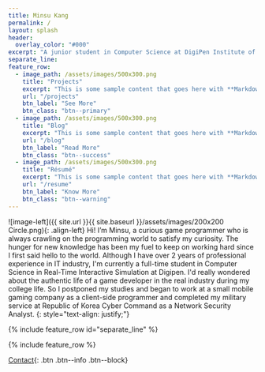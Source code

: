 ```yaml
---
title: Minsu Kang
permalink: /
layout: splash
header:
  overlay_color: "#000"
excerpt: "A junior student in Computer Science at DigiPen Institute of Technology"
separate_line:
feature_row:
  - image_path: /assets/images/500x300.png
    title: "Projects"
    excerpt: "This is some sample content that goes here with **Markdown** formatting."
    url: "/projects"
    btn_label: "See More"
    btn_class: "btn--primary"
  - image_path: /assets/images/500x300.png
    title: "Blog"
    excerpt: "This is some sample content that goes here with **Markdown** formatting."
    url: "/blog"
    btn_label: "Read More"
    btn_class: "btn--success"
  - image_path: /assets/images/500x300.png
    title: "Résumé"
    excerpt: "This is some sample content that goes here with **Markdown** formatting."
    url: "/resume"
    btn_label: "Know More"
    btn_class: "btn--warning"
---
```


![image-left]({{ site.url }}{{ site.baseurl }}/assets/images/200x200 Circle.png){: .align-left} Hi! I’m Minsu, a curious game programmer who is always crawling on the programming world to satisfy my curiosity. The hunger for new knowledge has been my fuel to keep on working hard since I first said hello to the world. Although I have over 2 years of professional experience in IT industry, I'm currently a full-time student in Computer Science in Real-Time Interactive Simulation at Digipen. I'd really wondered about the authentic life of a game developer in the real industry during my college life. So I postponed my studies and began to work at a small mobile gaming company as a client-side programmer and completed my military service at Republic of Korea Cyber Command as a Network Security Analyst.
{: style="text-align: justify;"}

{% include feature_row id="separate_line" %}

{% include feature_row %}

[Contact](/contact){: .btn .btn--info .btn--block}
